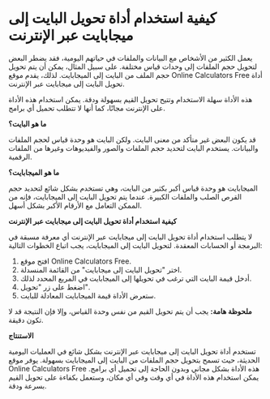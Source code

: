 كيفية استخدام أداة تحويل البايت إلى ميجابايت عبر الإنترنت
=========================================================

يعمل الكثير من الأشخاص مع البيانات والملفات في حياتهم اليومية، فقد يضطر البعض لتحويل حجم الملفات إلى وحدات قياس مختلفة. على سبيل المثال، يمكن أن يتم تحويل حجم الملف من البايت إلى الميجابايت. لذلك، يقدم موقع Online Calculators Free أداة تحويل البايت إلى ميجابايت عبر الإنترنت.

هذه الأداة سهلة الاستخدام وتتيح تحويل القيم بسهولة ودقة. يمكن استخدام هذه الأداة على الإنترنت مجانًا، كما أنها لا تتطلب تحميل أي برامج.

**ما هو البايت؟**

قد يكون البعض غير متأكد من معنى البايت. ولكن البايت هو وحدة قياس لحجم الملفات والبيانات. يستخدم البايت لتحديد حجم الملفات والصور والفيديوهات وغيرها من الملفات الرقمية.

**ما هو الميجابايت؟**

الميجابايت هو وحدة قياس أكبر بكثير من البايت، وهي تستخدم بشكل شائع لتحديد حجم القرص الصلب والملفات الكبيرة. عندما يتم تحويل البايت إلى الميجابايت، فإنه من الممكن التعامل مع الأرقام الأكبر بشكل أسهل.

**كيفية استخدام أداة تحويل البايت إلى ميجابايت عبر الإنترنت**

لا يتطلب استخدام أداة تحويل البايت إلى ميجابايت عبر الإنترنت أي معرفة مسبقة في البرمجة أو الحسابات المعقدة. لتحويل البايت إلى الميجابايت، يجب اتباع الخطوات التالية:

1. افتح موقع Online Calculators Free.
2. اختر "تحويل البايت إلى ميجابايت" من القائمة المنسدلة.
3. أدخل قيمة البايت التي ترغب في تحويلها إلى الميجابايت في المربع المحدد لذلك.
4. اضغط على زر "تحويل".
5. ستعرض الأداة قيمة الميجابايت المعادلة للبايت.

**ملحوظة هامة:** يجب أن يتم تحويل القيم من نفس وحدة القياس، وإلا فإن النتيجة قد لا تكون دقيقة.

**الاستنتاج**

تستخدم أداة تحويل البايت إلى ميجابايت عبر الإنترنت بشكل شائع في العمليات اليومية الحديثة، حيث تسمح بتحويل حجم الملفات من البايت إلى الميجابايت بسهولة. يوفر موقع Online Calculators Free هذه الأداة بشكل مجاني وبدون الحاجة إلى تحميل أي برامج. يمكن استخدام هذه الأداة في أي وقت وفي أي مكان، وستعمل بكفاءة على تحويل القيم بسرعة ودقة.
